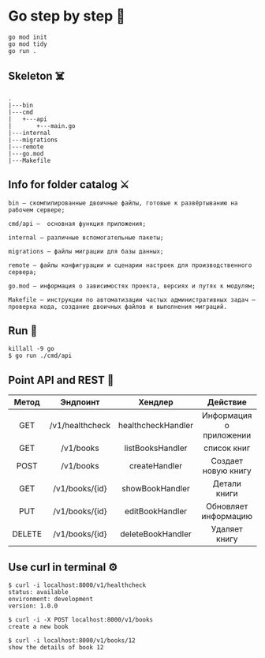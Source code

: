 # Go step by step 🍔

```
go mod init
go mod tidy
go run .
```

## Skeleton ☠️

```
.
|---bin
|---cmd
|   +---api
|       +---main.go
|---internal
|---migrations
|---remote
|---go.mod
|---Makefile
```

## Info for folder catalog ⚔️

```
bin — скомпилированные двоичные файлы, готовые к развёртыванию на рабочем сервере;

cmd/api —  основная функция приложения;

internal — различные вспомогательные пакеты;

migrations — файлы миграции для базы данных;

remote — файлы конфигурации и сценарии настроек для производственного сервера;

go.mod — информация о зависимостях проекта, версиях и путях к модулям;

Makefile — инструкции по автоматизации частых административных задач — проверка кода, создание двоичных файлов и выполнения миграций.
```

## Run 🚀

```
killall -9 go
$ go run ./cmd/api
```

## Point API and REST 👾

| Метод | Эндпоинт | Хендлер | Действие |
| :---:   | :---: | :---: | :---: |
| GET | /v1/healthcheck   | healthcheckHandler | Информация о приложении |
| GET | /v1/books  | listBooksHandler | список книг |
| POST | /v1/books   | createHandler | Создает новую книгу |
| GET | /v1/books/{id}   | showBookHandler | Детали книги |
| PUT | /v1/books/{id}   | editBookHandler | Обновляет информацию |
| DELETE | /v1/books/{id}   | deleteBookHandler | Удаляет книгу |

## Use curl in terminal ⚙️

```
$ curl -i localhost:8000/v1/healthcheck
status: available
environment: development
version: 1.0.0

$ curl -i -X POST localhost:8000/v1/books
create a new book

$ curl -i localhost:8000/v1/books/12
show the details of book 12
```